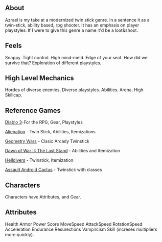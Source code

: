 ## About ##
Azrael is my take at a modernized twin stick genre.
In a sentence it as a twin-stick, ability based, rpg shooter.
It has an emphasis on player playstyles.
If I were to give this genre a name it'd be a loot&shoot.

## Feels ##
Snappy. Tight control. High mind-meld.
Edge of your seat. How did we survive that?
Exploration of different playstyles.

## High Level Mechanics ##
Hordes of diverse enemies.
Diverse playstyles.
Abilities.
Arena.
High Skillcap.

## Reference Games ##
[Diablo 3](http://us.battle.net/d3/en/)-For the RPG, Gear, Playstyles

[Alienation](http://www.housemarque.com/games/alienation/) - Twin Stick, Abilities, Itemizations

[Geometry Wars](http://www.sierra.com/geometrywars) - Clasic Arcady Twinstick

[Dawn of War II: The Last Stand](https://www.dawnofwar.com/) - Abilities and Itemization

[Helldivers](http://arrowheadgamestudios.com/games/helldivers/) - Twinstick, Itemization

[Assault Android Cactus](http://www.assaultandroidcactus.com/p/landing.html) - Twinstick with classes

## Characters ##
Characters have Attributes, and Gear.

## Attributes ##
Health
Armor
Power
Score
MoveSpeed
AttackSpeed
RotationSpeed
Acceleration
Endurance
Resurections
Vampircism
Skill (increses multipliers more quickly).
